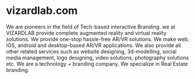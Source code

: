 # vizardlab.com
We are pioneers in the field of Tech-based interactive Branding. we at VIZARDLAB provide complete augmented reality and virtual reality solutions. We provide one-stop hassle-free AR/VR solutions. We make web, IOS, android and desktop-based AR/VR applications. We also provide all other related services such as website designing, 3d-modelling, social media management, logo designing, video solutions, photography solutions etc. We are a technology + branding company. We specialize in Real Estate branding.
